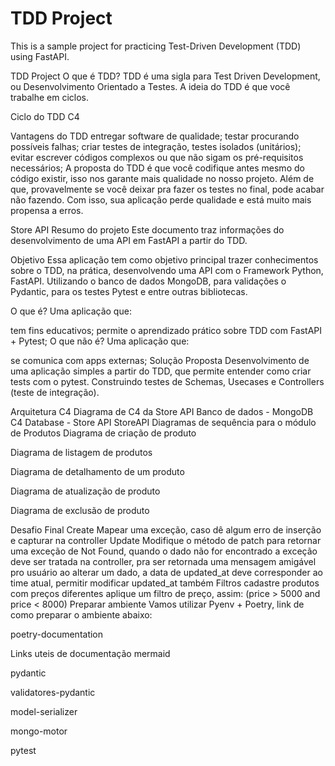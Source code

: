 # TDD Project

This is a sample project for practicing Test-Driven Development (TDD) using FastAPI.


TDD Project
O que é TDD?
TDD é uma sigla para Test Driven Development, ou Desenvolvimento Orientado a Testes. A ideia do TDD é que você trabalhe em ciclos.

Ciclo do TDD
C4

Vantagens do TDD
entregar software de qualidade;
testar procurando possíveis falhas;
criar testes de integração, testes isolados (unitários);
evitar escrever códigos complexos ou que não sigam os pré-requisitos necessários;
A proposta do TDD é que você codifique antes mesmo do código existir, isso nos garante mais qualidade no nosso projeto. Além de que, provavelmente se você deixar pra fazer os testes no final, pode acabar não fazendo. Com isso, sua aplicação perde qualidade e está muito mais propensa a erros.

Store API
Resumo do projeto
Este documento traz informações do desenvolvimento de uma API em FastAPI a partir do TDD.

Objetivo
Essa aplicação tem como objetivo principal trazer conhecimentos sobre o TDD, na prática, desenvolvendo uma API com o Framework Python, FastAPI. Utilizando o banco de dados MongoDB, para validações o Pydantic, para os testes Pytest e entre outras bibliotecas.

O que é?
Uma aplicação que:

tem fins educativos;
permite o aprendizado prático sobre TDD com FastAPI + Pytest;
O que não é?
Uma aplicação que:

se comunica com apps externas;
Solução Proposta
Desenvolvimento de uma aplicação simples a partir do TDD, que permite entender como criar tests com o pytest. Construindo testes de Schemas, Usecases e Controllers (teste de integração).

Arquitetura
C4
Diagrama de C4 da Store API
Banco de dados - MongoDB
C4
Database - Store API
StoreAPI
Diagramas de sequência para o módulo de Produtos
Diagrama de criação de produto

Diagrama de listagem de produtos

Diagrama de detalhamento de um produto

Diagrama de atualização de produto

Diagrama de exclusão de produto

Desafio Final
Create
Mapear uma exceção, caso dê algum erro de inserção e capturar na controller
Update
Modifique o método de patch para retornar uma exceção de Not Found, quando o dado não for encontrado
a exceção deve ser tratada na controller, pra ser retornada uma mensagem amigável pro usuário
ao alterar um dado, a data de updated_at deve corresponder ao time atual, permitir modificar updated_at também
Filtros
cadastre produtos com preços diferentes
aplique um filtro de preço, assim: (price > 5000 and price < 8000)
Preparar ambiente
Vamos utilizar Pyenv + Poetry, link de como preparar o ambiente abaixo:

poetry-documentation

Links uteis de documentação
mermaid

pydantic

validatores-pydantic

model-serializer

mongo-motor

pytest
